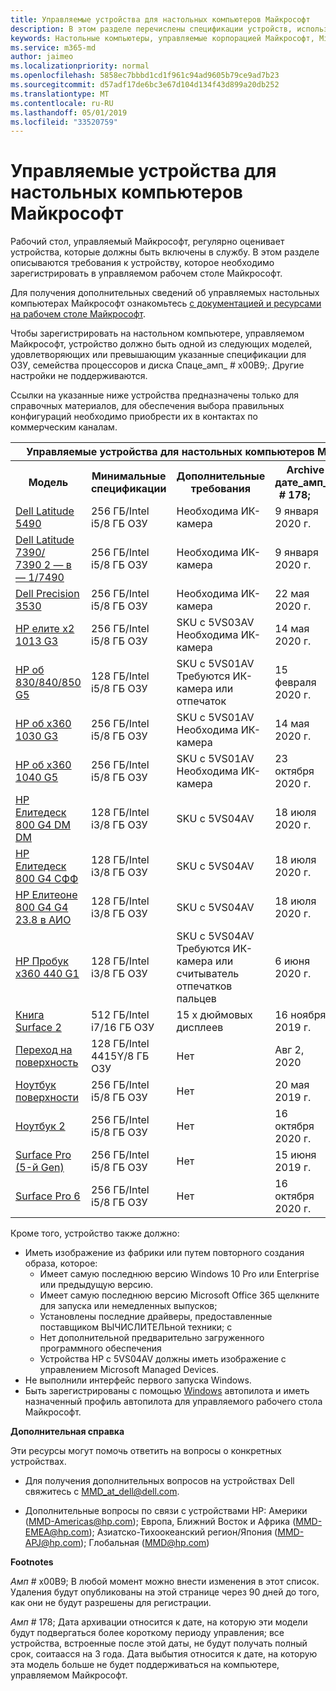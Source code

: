 ```yaml
---
title: Управляемые устройства для настольных компьютеров Майкрософт
description: В этом разделе перечислены спецификации устройств, используемые в Microsoft Managed Desktop.
keywords: Настольные компьютеры, управляемые корпорацией Майкрософт, Microsoft 365, служба, документация
ms.service: m365-md
author: jaimeo
ms.localizationpriority: normal
ms.openlocfilehash: 5858ec7bbbd1cd1f961c94ad9605b79ce9ad7b23
ms.sourcegitcommit: d57adf17de6bc3e67d104d134f43d899a20db252
ms.translationtype: MT
ms.contentlocale: ru-RU
ms.lasthandoff: 05/01/2019
ms.locfileid: "33520759"
---
```

# <a name="microsoft-managed-desktop-devices"></a>Управляемые устройства для настольных компьютеров Майкрософт 

Рабочий стол, управляемый Майкрософт, регулярно оценивает устройства, которые должны быть включены в службу. В этом разделе описываются требования к устройству, которое необходимо зарегистрировать в управляемом рабочем столе Майкрософт.

Для получения дополнительных сведений об управляемых настольных компьютерах Майкрософт ознакомьтесь [с документацией и ресурсами на рабочем столе Майкрософт](https://docs.microsoft.com/microsoft-365/managed-desktop/). 

<!-- Microsoft 365 E5; Device as a Service -->
<!-- Split from device & technologies topic. Destination topic for aka.ms/device-list  -->
Чтобы зарегистрировать на настольном компьютере, управляемом Майкрософт, устройство должно быть одной из следующих моделей, удовлетворяющих или превышающим указанные спецификации для ОЗУ, семейства процессоров и диска Спаце_амп_ # x00B9;. Другие настройки не поддерживаются. 

Ссылки на указанные ниже устройства предназначены только для справочных материалов, для обеспечения выбора правильных конфигураций необходимо приобрести их в контактах по коммерческим каналам.

<table>
<tr><th colspan="6">Управляемые устройства для настольных компьютеров Майкрософт</th></tr>
<tr><th>Модель</th><th>Минимальные спецификации</th><th>Дополнительные требования</th><th>&nbsp; &nbsp; Archive&nbsp; дате_амп_ # 178;&nbsp;&nbsp;&nbsp;&nbsp;&nbsp;</th><th>Выбытие Дате_амп_ # 178;</th></tr>
<tr><td><a href="https://www.dell.com/en-us/work/shop/cty/pdp/spd/latitude-14-5490-laptop?cid=265768&st=dell%2Blatitude%2B5490&VEN1=yKFOheND,73873544881479,901q5c14135,c,,%7BProductid%7D&VEN2=be,dell%2Blatitude%2B5490&lid=5980636&dgc=st&dgseg=so&acd=12309152537461020&VEN3=112504543746142297">Dell Latitude 5490</a></td><td>256 ГБ/Intel i5/8 ГБ ОЗУ</td><td>Необходима ИК-камера</td><td>9 января 2020 г.</td><td>9 января 2023 г.</td></tr>
<tr><td><a href="https://www.dell.com/en-us/work/shop/cty/pdp/spd/latitude-13-7390-2-in-1-laptop?cid=265768&st=dell%2Blatitude%2B7390%2B2-in-1&VEN1=bRXisqe7,73255069985268,901q5c14135,c,,%7BProductid%7D&VEN2=be,dell%2Blatitude%2B7390%2B2-in-1&lid=5981275&dgc=st&dgseg=so&acd=12309152537461020&VEN3=112504543746142297">Dell Latitude 7390/<br/> 7390 2 — в — 1/7490</a></td><td>256 ГБ/Intel i5/8 ГБ ОЗУ</td><td>Необходима ИК-камера</td><td>9 января 2020 г.</td><td>9 января 2023 г.</td></tr>
<tr><td><a href="https://www.dell.com/en-us/work/shop/cty/pdp/spd/precision-15-3530-laptop?cid=265720&st=dell%2Bprecision%2B3530&VEN1=ihEzXzFB,73667408703289,901q5c14135,c,,%7BProductid%7D&VEN2=be,dell%2Bprecision%2B3530&lid=42076560130&dgc=st&dgseg=so&acd=12309152537461020&VEN3=112504543746142297">Dell Precision 3530</a></td><td>256 ГБ/Intel i5/8 ГБ ОЗУ</td><td>Необходима ИК-камера</td><td>22 мая 2020 г.</td><td>22 мая 2023 г.</td></tr>
<tr><td><a href="https://store.hp.com/us/en/mdp/laptops/hp-elite-x2-1013-3074457345617296670--1#!&tab=features">HP елите x2 1013 G3</a></td><td>256 ГБ/Intel i5/8 ГБ ОЗУ</td><td>SKU с 5VS03AV <br />
Необходима ИК-камера
</td><td>14 мая 2020 г.</td><td>14 мая 2023 г.</td></tr>
<tr><td><a href="https://store.hp.com/us/en/mdp/laptops/elitebook-840#!&tab=features">HP об 830/840/850 G5</a></td><td>128 ГБ/Intel i5/8 ГБ ОЗУ</td><td>SKU с 5VS01AV <br />
Требуются ИК-камера или отпечаток</td><td>15 февраля 2020 г.</td><td>15 февраля 2023 г.</td></tr>
<tr><td><a href="https://store.hp.com/us/en/mdp/laptops/hp-elitebook-x360-1030-g2--1#tab=features">HP об x360 1030 G3</a></td><td>256 ГБ/Intel i5/8 ГБ ОЗУ</td><td>SKU с 5VS01AV <br />
Необходима ИК-камера</td><td>14 мая 2020 г.</td><td>14 мая 2023 г.</td></tr>
<tr><td><a href="https://store.hp.com/us/en/mdp/laptops/hp-elitebook-x360-1040-3074457345617328670--1#!&tab=features">HP об x360 1040 G5</a></td><td>256 ГБ/Intel i5/8 ГБ ОЗУ</td><td>SKU с 5VS01AV <br />
Необходима ИК-камера</td><td>23 октября 2020 г.</td><td>23 октября 2023 г.</td></tr>
<tr><td><a href="https://store.hp.com/us/en/mdp/desktops/elitedesk-800-mini-349547--1#!&tab=features">HP Елитедеск 800 G4 DM DM</a></td><td>128 ГБ/Intel i3/8 ГБ ОЗУ</td><td>SKU с 5VS04AV</td><td>18 июля 2020 г.</td><td>18 июля 2023 г.</td></tr>
<tr><td><a href="https://store.hp.com/us/en/mdp/desktops/elitedesk-800-small-form-factor-349548--1#!&tab=features">HP Елитедеск 800 G4 СФФ</a></td><td>128 ГБ/Intel i3/8 ГБ ОЗУ</td><td>SKU с 5VS04AV</td><td>18 июля 2020 г.</td><td>18 июля 2023 г.</td></tr>
<tr><td><a href="https://store.hp.com/us/en/mdp/desktops/eliteone-800-all-in-one-349552--1#!&tab=features">HP Елитеоне 800 G4 G4 23.8 в АИО</a></td><td>128 ГБ/Intel i3/8 ГБ ОЗУ</td><td>SKU с 5VS04AV</td><td>18 июля 2020 г.</td><td>18 июля 2023 г.</td></tr>
<tr><td><a href="https://store.hp.com/us/en/mdp/laptops/hp-probook-x360-440-3074457345617293669--1#!&tab=features">HP Пробук x360 440 G1</a></td><td>128 ГБ/Intel i3/8 ГБ ОЗУ</td><td>SKU с 5VS04AV <br />
Требуются ИК-камера или считыватель отпечатков пальцев</td><td>6 июня 2020 г.</td><td>6 июня 2023 г.</td></tr>
<tr><td><a href="https://www.microsoft.com/en-us/p/surface-book-2-for-business/8x4htznfgg38/lbh3?cid=msft_web_collection&CustomerIntent=Consumer">Книга Surface 2</a></td><td>512 ГБ/Intel i7/16 ГБ ОЗУ</td><td>15 х дюймовых дисплеев</td><td>16 ноября 2019 г.</td><td>16 ноября 2022 г.</td></tr>
<tr><td><a href="https://www.microsoft.com/en-us/p/surface-go-for-business/909wr0x3sgfk/8khl?cid=msft_web_collection&CustomerIntent=Consumer&activetab=pivot%3aoverviewtab">Переход на поверхность</a></td><td>128 ГБ/Intel 4415Y/8 ГБ ОЗУ</td><td>Нет</td><td>Авг 2, 2020</td><td>Авг 2, 2023</td></tr>
<tr><td><a href="https://www.microsoft.com/en-us/p/surface-laptop-1st-gen-for-business/8w36k32zm453/g4vs?cid=msft_web_collection&CustomerIntent=Consumer&activetab=pivot%3aoverviewtab">Ноутбук поверхности</a></td><td>256 ГБ/Intel i5/8 ГБ ОЗУ</td><td>Нет</td><td>20 мая 2019 г.</td><td>20 мая 2022 г.</td></tr>
<tr><td><a href="https://www.microsoft.com/en-us/p/surface-laptop-2-for-business/8xlk0g60tlb6/hkq9?cid=msft_web_collection&CustomerIntent=Consumer">Ноутбук 2</a></td><td>256 ГБ/Intel i5/8 ГБ ОЗУ </td><td>Нет</td><td>16 октября 2020 г.</td><td>16 октября 2023 г.</td></tr>
<tr><td><a href="https://www.microsoft.com/en-us/p/surface-pro-5th-gen-for-business/907tds4dgwwv/kkzn?cid=msft_web_collection&CustomerIntent=Consumer">Surface Pro (5-й Gen)</a></td><td> 256 ГБ/Intel i5/8 ГБ ОЗУ</td><td>Нет</td><td>15 июня 2019 г.</td><td>15 июня 2022 г.</td></tr>
<tr><td><a href="https://www.microsoft.com/en-us/p/surface-pro-6-for-business/8xjq3d3lrp0r/grf9?cid=msft_web_collection&CustomerIntent=Consumer&activetab=pivot%3aoverviewtab">Surface Pro 6</a></td><td>256 ГБ/Intel i5/8 ГБ ОЗУ</td><td>Нет</td><td>16 октября 2020 г.</td><td>16 октября 2023 г.</td></tr>
</table>

Кроме того, устройство также должно:     

- Иметь изображение из фабрики или путем повторного создания образа, которое:
    - Имеет самую последнюю версию Windows 10 Pro или Enterprise или предыдущую версию.
    - Имеет самую последнюю версию Microsoft Office 365 щелкните для запуска или немедленных выпусков;
    - Установлены последние драйверы, предоставленные поставщиком ВЫЧИСЛИТЕЛЬной техники; с
    - Нет дополнительной предварительно загруженного программного обеспечения
    - Устройства HP с 5VS04AV должны иметь изображение с управлением Microsoft Managed Devices.
- Не выполнили интерфейс первого запуска Windows.
- Быть зарегистрированы с помощью [Windows](https://docs.microsoft.com/en-us/windows/deployment/windows-autopilot/user-driven-aad) автопилота и иметь назначенный профиль автопилота для управляемого рабочего стола Майкрософт.

**Дополнительная справка**

Эти ресурсы могут помочь ответить на вопросы о конкретных устройствах.

- Для получения дополнительных вопросов на устройствах Dell свяжитесь с <a href="mailto:MMD_at_dell@dell.com">MMD_at_dell@dell.com</a>.

- Дополнительные вопросы по связи с устройствами HP: Америки (<a href="mailto:mmd-americas@hp.com">MMD-Americas@hp.com</a>); Европа, Ближний Восток и Африка (<a href="mailto:mmd-emea@hp.com">MMD-EMEA@hp.com</a>); Азиатско-Тихоокеанский регион/Япония (<a href="mailto:mmd-apj@hp.com">MMD-APJ@hp.com</a>); Глобальная (<a href="mailto:mmd@hp.com">MMD@hp.com</a>)

**Footnotes**

_Амп_ # x00B9; В любой момент можно внести изменения в этот список. Удаления будут опубликованы на этой странице через 90 дней до того, как они не будут разрешены для регистрации.

_Амп_ # 178; Дата архивации относится к дате, на которую эти модели будут подвергаться более короткому периоду управления; все устройства, встроенные после этой даты, не будут получать полный срок, соитаасся на 3 года. Дата выбытия относится к дате, на которую эта модель больше не будет поддерживаться на компьютере, управляемом Майкрософт.


